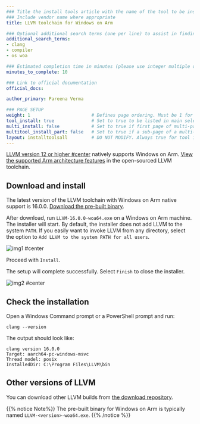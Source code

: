 ```yaml
---
### Title the install tools article with the name of the tool to be installed
### Include vendor name where appropriate
title: LLVM toolchain for Windows on Arm

### Optional additional search terms (one per line) to assist in finding the article
additional_search_terms:
- clang
- compiler
- os woa

### Estimated completion time in minutes (please use integer multiple of 5)
minutes_to_complete: 10

### Link to official documentation
official_docs: 

author_primary: Pareena Verma

### PAGE SETUP
weight: 1                       # Defines page ordering. Must be 1 for first (or only) page.
tool_install: true              # Set to true to be listed in main selection page, else false
multi_install: false            # Set to true if first page of multi-page article, else false
multitool_install_part: false   # Set to true if a sub-page of a multi-page article, else false
layout: installtoolsall         # DO NOT MODIFY. Always true for tool install articles
---
```


[LLVM version 12 or higher #center](https://llvm.org/) natively supports Windows on Arm. [View the supported Arm architecture features](https://developer.arm.com/Tools%20and%20Software/LLVM%20Toolchain#Supported-Devices) in the open-sourced LLVM toolchain.

## Download and install

The latest version of the LLVM toolchain with Windows on Arm native support is 16.0.0. [Download the pre-built binary](https://github.com/llvm/llvm-project/releases/download/llvmorg-16.0.0/LLVM-16.0.0-woa64.exe).

After download, run `LLVM-16.0.0-woa64.exe` on a Windows on Arm machine. The installer will start. By default, the installer does not add LLVM to the system `PATH`. If you easily want to invoke LLVM from any directory, select the option to `Add LLVM to the system PATH for all users`.

![img1 #center](/install-guides/_images/llvm-setup.png)

Proceed with `Install`. 

The setup will complete successfully. Select `Finish` to close the installer.

![img2 #center](/install-guides/_images/llvm-finish.png)

## Check the installation

Open a Windows Command prompt or a PowerShell prompt and run:

```console
clang --version
```
The output should look like:

```output
clang version 16.0.0
Target: aarch64-pc-windows-msvc
Thread model: posix
InstalledDir: C:\Program Files\LLVM\bin
```
 
## Other versions of LLVM

You can download other LLVM builds from [the download repository](https://releases.llvm.org/download.html).

{{% notice Note%}}
The pre-built binary for Windows on Arm is typically named `LLVM-<version>-woa64.exe`.
{{% /notice %}}

